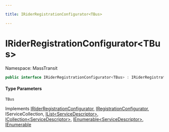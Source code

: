 ```yaml
---

title: IRiderRegistrationConfigurator<TBus>

---
```


# IRiderRegistrationConfigurator\<TBus\>

Namespace: MassTransit

```csharp
public interface IRiderRegistrationConfigurator<TBus> : IRiderRegistrationConfigurator, IRegistrationConfigurator, IServiceCollection, IList<ServiceDescriptor>, ICollection<ServiceDescriptor>, IEnumerable<ServiceDescriptor>, IEnumerable
```

#### Type Parameters

`TBus`<br/>

Implements [IRiderRegistrationConfigurator](../masstransit/iriderregistrationconfigurator), [IRegistrationConfigurator](../masstransit/iregistrationconfigurator), IServiceCollection, [IList\<ServiceDescriptor\>](https://learn.microsoft.com/en-us/dotnet/api/system.collections.generic.ilist-1), [ICollection\<ServiceDescriptor\>](https://learn.microsoft.com/en-us/dotnet/api/system.collections.generic.icollection-1), [IEnumerable\<ServiceDescriptor\>](https://learn.microsoft.com/en-us/dotnet/api/system.collections.generic.ienumerable-1), [IEnumerable](https://learn.microsoft.com/en-us/dotnet/api/system.collections.ienumerable)
